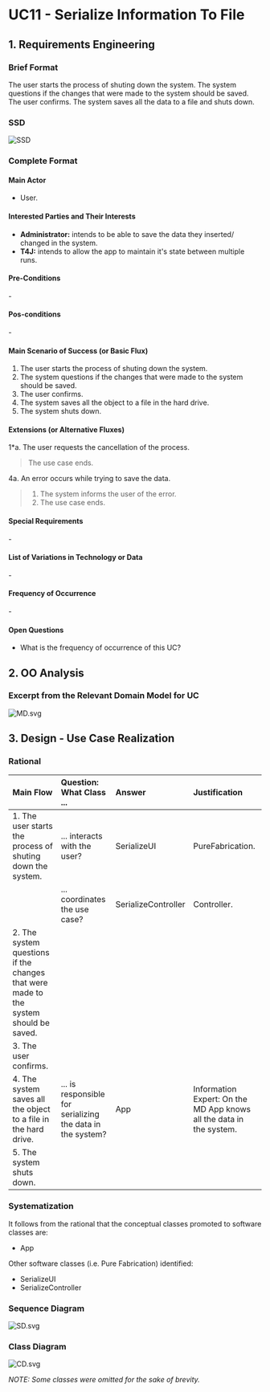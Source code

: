 # UC11 - Serialize Information To File

## 1. Requirements Engineering

### Brief Format

The user starts the process of shuting down the system. The system questions if the changes that were made to the system should be saved. The user confirms. The system saves all the data to a file and shuts down.

### SSD
![SSD](SSD.svg)


### Complete Format

#### Main Actor

- User.

#### Interested Parties and Their Interests
* **Administrator:** intends to be able to save the data they inserted/ changed in the system.
* **T4J:** intends to allow the app to maintain it's state between multiple runs.


#### Pre-Conditions
\-

#### Pos-conditions
\-

#### Main Scenario of Success (or Basic Flux)

1. The user starts the process of shuting down the system.
2. The system questions if the changes that were made to the system should be saved.
3. The user confirms.
4. The system saves all the object to a file in the hard drive.
5. The system shuts down.


#### Extensions (or Alternative Fluxes)

1*a. The user requests the cancellation of the process.

> The use case ends.

4a. An error occurs while trying to save the data.

> 1. The system informs the user of the error.
> 2. The use case ends.

#### Special Requirements
\-

#### List of Variations in Technology or Data
\-

#### Frequency of Occurrence
\-

#### Open Questions

- What is the frequency of occurrence of this UC?

## 2. OO Analysis

### Excerpt from the Relevant Domain Model for UC

![MD.svg](MD.svg)

## 3. Design - Use Case Realization

### Rational
|Main Flow  |Question: What Class ... |Answer|Justification|
|:---------|:---------|:---------|:---------|
|1. The user starts the process of shuting down the system.                           | ... interacts with the user?                                    | SerializeUI           | PureFabrication.                                                      |
|                                                                                     | ... coordinates the use case?                                   | SerializeController   | Controller.                                                           |
|2. The system questions if the changes that were made to the system should be saved. |                                                                 |                       |                                                                       |
|3. The user confirms.                                                                |                                                                 |                       |                                                                       |
|4. The system saves all the object to a file in the hard drive.                      | ... is responsible for serializing the data in the system?      | App                   | Information Expert: On the MD App knows all the data in the system.   |
|5. The system shuts down.                                                            |                                                                 |                       |                                                                       |




### Systematization

It follows from the rational that the conceptual classes promoted to software classes are:

 * App

Other software classes (i.e. Pure Fabrication) identified:

 * SerializeUI
 * SerializeController


### Sequence Diagram

![SD.svg](SD.svg)

### Class Diagram

![CD.svg](CD.svg)

*NOTE: Some classes were omitted for the sake of brevity.*
